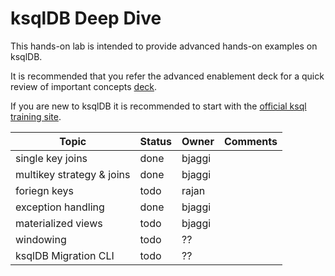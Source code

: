 # ksqlDB Deep Dive


This hands-on lab is intended to provide advanced hands-on examples on ksqlDB. 

It is recommended that you refer the advanced enablement deck for a quick review of important concepts [deck](https://docs.google.com/presentation/d/16Dnp4uxdzIo-9C8paP0uhJjOWvNIWb-DEbq6kw1GcRM/edit#slide=id.g125be447d3c_0_0).


If you are new to ksqlDB it is recommended to start with the [official ksql training site](https://developer.confluent.io/learn-kafka/ksqldb/intro/).




| Topic   |  Status  | Owner  | Comments  |
|---|---|---|---|
| single key joins  | done  | bjaggi  |   |
| multikey strategy & joins  | done  | bjaggi  |   |
| foriegn keys  |  todo | rajan  |   |
| exception handling  |  done | bjaggi  |   |
| materialized views  |  todo | bjaggi  |   |
| windowing  |  todo | ??  |   |
| ksqlDB Migration CLI  |  todo | ??  |   |


